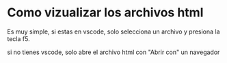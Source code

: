 # Como vizualizar los archivos html

Es muy simple, si estas en vscode, solo selecciona un archivo y presiona la tecla f5.

si no tienes vscode, solo abre el archivo html con "Abrir con" un navegador

<!-- https://via.placeholder.com/150 -->